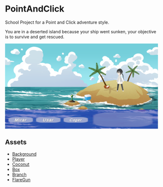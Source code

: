 # PointAndClick
School Project for a Point and Click adventure style.

You are in a deserted island because your ship went sunken, your objective is to survive and get rescued.

![alt text](Assets/Images/Readme/PointAndClick01.png)

## Assets
- [Background](https://assetstore.unity.com/packages/2d/environments/9-free-backgrounds-285183)
- [Player](https://assetstore.unity.com/packages/2d/characters/cute-2d-college-student-198684)
- [Coconut](https://www.vecteezy.com/vector-art/13708102-coconut-cartoon-vector-icon-illustration-isolated)
- [Box](https://m.media-amazon.com/images/I/51rtPn9Of5L._AC_SL1001_.jpg)
- [Branch](https://png.pngtree.com/element_our/20190528/ourmid/pngtree-spring-plant-branches-long-leaves-image_1179945.jpg)
- [FlareGun](https://cults3d.com/es/modelo-3d/variado/orion-flare-gun)